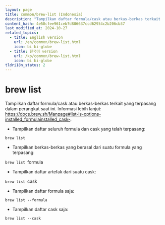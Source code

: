 ```yaml
---
layout: page
title: common/brew-list (Indonesia)
description: "Tampilkan daftar formula/cask atau berkas-berkas terkait yang terpasang dalam perangkat saat ini."
content_hash: 4e58cfee961ceb7d806637ccd62954c2b206cb37
last_modified_at: 2024-10-27
related_topics:
  - title: English version
    url: /en/common/brew-list.html
    icon: bi bi-globe
  - title: 한국어 version
    url: /ko/common/brew-list.html
    icon: bi bi-globe
tldri18n_status: 2
---
```

# brew list

Tampilkan daftar formula/cask atau berkas-berkas terkait yang terpasang dalam perangkat saat ini.
Informasi lebih lanjut: <https://docs.brew.sh/Manpage#list-ls-options-installed_formulainstalled_cask->.

- Tampilkan daftar seluruh formula dan cask yang telah terpasang:

`brew list`

- Tampilkan berkas-berkas yang berasal dari suatu formula yang terpasang:

`brew list `<span class="tldr-var badge badge-pill bg-dark-lm bg-white-dm text-white-lm text-dark-dm font-weight-bold">formula</span>

- Tampilkan daftar artefak dari suatu cask:

`brew list `<span class="tldr-var badge badge-pill bg-dark-lm bg-white-dm text-white-lm text-dark-dm font-weight-bold">cask</span>

- Tampilkan daftar formula saja:

`brew list --formula`

- Tampilkan daftar cask saja:

`brew list --cask`
